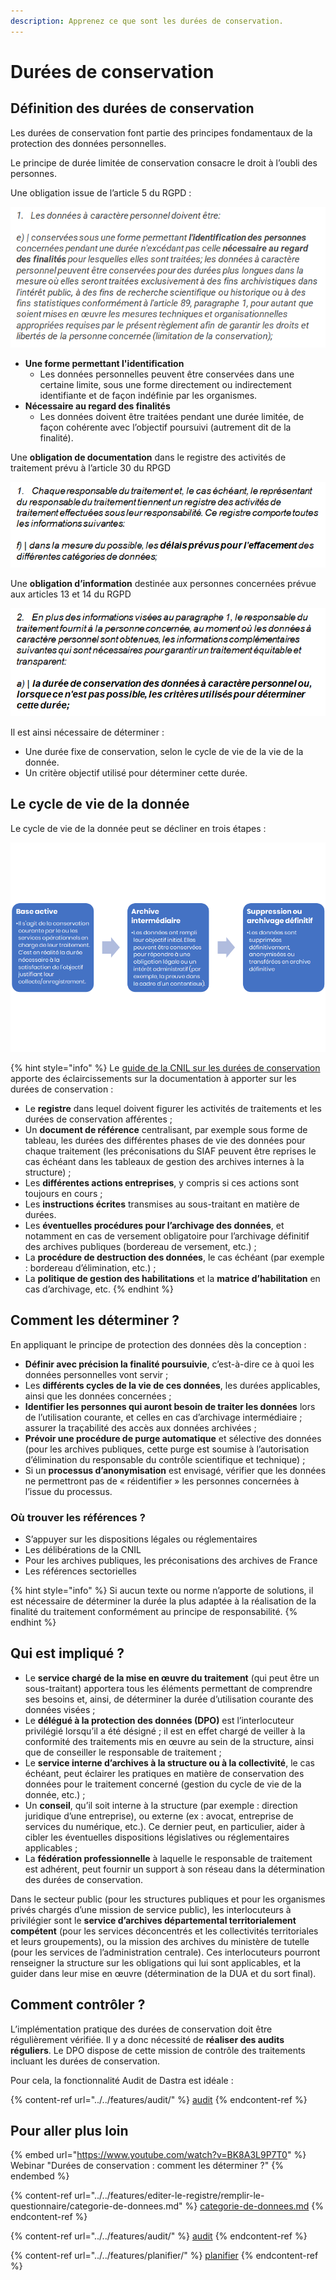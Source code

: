 ```yaml
---
description: Apprenez ce que sont les durées de conservation.
---
```


# Durées de conservation

## Définition des durées de conservation

Les durées de conservation font partie des principes fondamentaux de la protection des données personnelles.

Le principe de durée limitée de conservation consacre le droit à l’oubli des personnes.

Une obligation issue de l’article 5 du RGPD :

![Extrait de l'article 5 du RGPD](<../../.gitbook/assets/image (189).png>)

* **Une forme permettant l'identification**
  * Les données personnelles peuvent être conservées dans une certaine limite, sous une forme directement ou indirectement identifiante et de façon indéfinie par les organismes.
* **Nécessaire au regard des finalités**
  * Les données doivent être traitées pendant une durée limitée, de façon cohérente avec l’objectif poursuivi (autrement dit de la finalité).

Une **obligation de documentation** dans le registre des activités de traitement prévu à l’article 30 du RPGD

![Extrait de l'article 30 du RGPD](<../../.gitbook/assets/image (190).png>)

Une **obligation d’information** destinée aux personnes concernées prévue aux articles 13 et 14 du RGPD

![Extrait des articles 13 et 14 du RGPD](<../../.gitbook/assets/image (191).png>)

Il est ainsi nécessaire de déterminer :

* Une durée fixe de conservation, selon le cycle de vie de la vie de la donnée.
* Un critère objectif utilisé pour déterminer cette durée.

## Le cycle de vie de la donnée

Le cycle de vie de la donnée peut se décliner en trois étapes :

![Le cycle de vie de la donnée](<../../.gitbook/assets/image (192).png>)

{% hint style="info" %}
Le [guide de la CNIL sur les durées de conservation](https://www.cnil.fr/sites/default/files/atoms/files/guide\_durees\_de\_conservation.pdf)  apporte des éclaircissements sur la documentation à apporter sur les durées de conservation :

* Le **registre** dans lequel doivent figurer les activités de traitements et les durées de conservation afférentes ;
* Un **document de référence** centralisant, par exemple sous forme de tableau, les durées des différentes phases de vie des données pour chaque traitement (les préconisations du SIAF peuvent être reprises le cas échéant dans les tableaux de gestion des archives internes à la structure) ;
* Les **différentes actions entreprises**, y compris si ces actions sont toujours en cours ;
* Les **instructions écrites** transmises au sous-traitant en matière de durées.
* Les **éventuelles procédures pour l’archivage des données**, et notamment en cas de versement obligatoire pour l’archivage définitif des archives publiques (bordereau de versement, etc.) ;
* La **procédure de destruction des données**, le cas échéant (par exemple : bordereau d’élimination, etc.) ;
* La **politique de gestion des habilitations** et la **matrice d’habilitation** en cas d’archivage, etc.
{% endhint %}

## Comment les déterminer ?

En appliquant le principe de protection des données dès la conception :

* **Définir avec précision la finalité poursuivie**, c’est-à-dire ce à quoi les données personnelles vont servir ;
* Les **différents cycles de la vie de ces données**, les durées applicables, ainsi que les données concernées ;
* **Identifier les personnes qui auront besoin de traiter les données** lors de l’utilisation courante, et celles en cas d’archivage intermédiaire ; assurer la traçabilité des accès aux données archivées ;
* **Prévoir une procédure de purge automatique** et sélective des données (pour les archives publiques, cette purge est soumise à l’autorisation d’élimination du responsable du contrôle scientifique et technique) ;
* Si un **processus d’anonymisation** est envisagé, vérifier que les données ne permettront pas de « réidentifier » les personnes concernées à l’issue du processus.

### **Où trouver les références ?**

* S’appuyer sur les dispositions légales ou réglementaires
* Les délibérations de la CNIL
* Pour les archives publiques, les préconisations des archives de France
* Les références sectorielles

{% hint style="info" %}
Si aucun texte ou norme n’apporte de solutions, il est nécessaire de déterminer la durée la plus adaptée à la réalisation de la finalité du traitement conformément au principe de responsabilité.
{% endhint %}

## Qui est impliqué ?

* Le **service chargé de la mise en œuvre du traitement** (qui peut être un sous-traitant) apportera tous les éléments permettant de comprendre ses besoins et, ainsi, de déterminer la durée d’utilisation courante des données visées ;
* Le **délégué à la protection des données (DPO)** est l’interlocuteur privilégié lorsqu’il a été désigné ; il est en effet chargé de veiller à la conformité des traitements mis en œuvre au sein de la structure, ainsi que de conseiller le responsable de traitement ;
* Le **service interne d’archives à la structure ou à la collectivité**, le cas échéant, peut éclairer les pratiques en matière de conservation des données pour le traitement concerné (gestion du cycle de vie de la donnée, etc.) ;
* Un **conseil**, qu’il soit interne à la structure (par exemple : direction juridique d’une entreprise), ou externe (ex : avocat, entreprise de services du numérique, etc.). Ce dernier peut, en particulier, aider à cibler les éventuelles dispositions législatives ou réglementaires applicables ;
* La **fédération professionnelle** à laquelle le responsable de traitement est adhérent, peut fournir un support à son réseau dans la détermination des durées de conservation.

Dans le secteur public (pour les structures publiques et pour les organismes privés chargés d’une mission de service public), les interlocuteurs à privilégier sont le **service d’archives départemental territorialement compétent** (pour les services déconcentrés et les collectivités territoriales et leurs groupements), ou la mission des archives du ministère de tutelle (pour les services de l’administration centrale). Ces interlocuteurs pourront renseigner la structure sur les obligations qui lui sont applicables, et la guider dans leur mise en œuvre (détermination de la DUA et du sort final).

## Comment contrôler ?

L’implémentation pratique des durées de conservation doit être régulièrement vérifiée. Il y a donc nécessité de **réaliser des audits réguliers**. Le DPO dispose de cette mission de contrôle des traitements incluant les durées de conservation.

Pour cela, la fonctionnalité Audit de Dastra est idéale :&#x20;

{% content-ref url="../../features/audit/" %}
[audit](../../features/audit/)
{% endcontent-ref %}

## Pour aller plus loin

{% embed url="https://www.youtube.com/watch?v=BK8A3L9P7T0" %}
Webinar "Durées de conservation : comment les déterminer ?"
{% endembed %}

{% content-ref url="../../features/editer-le-registre/remplir-le-questionnaire/categorie-de-donnees.md" %}
[categorie-de-donnees.md](../../features/editer-le-registre/remplir-le-questionnaire/categorie-de-donnees.md)
{% endcontent-ref %}

{% content-ref url="../../features/audit/" %}
[audit](../../features/audit/)
{% endcontent-ref %}

{% content-ref url="../../features/planifier/" %}
[planifier](../../features/planifier/)
{% endcontent-ref %}









